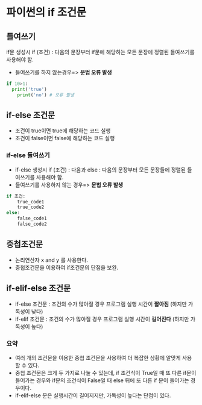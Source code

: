 # 파이썬의 if 조건문 

## 들여쓰기
 if문 생성시 if (조건) : 다음의 문장부터 if문에 해당하는 모든 문장에 정렬된 들여쓰기를 사용해야 함.
- 들여쓰기를 하지 않는경우=> __문법 오류 발생__

``` python
if 10>1:
  print('true')
    print('no') # 오류 발생
```

## if-else 조건문

* 조건이 true이면 true에 해당하는 코드 실행
* 조건이 false이면 false에 해당하는 코드 실행

### if-else 들여쓰기

* if-else 생성시 if (조건) : 다음과 else : 다음의 문장부터 모든 문장들에 정렬된 들여쓰기를 사용해야 함.
* 들여쓰기를 사용하지 않는 경우=> **문법 오류 발생**

```python
if 조건:
    true_code1
    true_code2
else:
    false_code1
    false_code2
```

## 중첩조건문
* 논리연산자 x and y 를 사용한다.
* 중첩조건문을 이용하여 if조건문의 단점을 보완.

## if-elif-else 조건문
* if-else 조건문 : 조건의 수가 많아질 경우 프로그램 실행 시간이 __짧아짐__ (하지만 가독성이 낮다)
* if-elif 조건문 : 조건의 수가 많아질 경우 프로그램 실행 시간이 __길어진다__ (하지만 가독성이 높다)

### 요약
* 여러 개의 조건문을 이용한 중첩 조건문을 사용하여 더 복잡한 상황에 알맞게 사용할 수 있다.
* 중첩 조건문은 크게 두 가지로 나눌 수 있는데, if 조건식이 True일 때 또 다른 if문이 들어가는 경우와 
if문의 조건식이 False일 때 else 뒤에 또 다른 if 문이 들어가는 경우이다.
* if-elif-else 문은 실행시간이 길어지지만, 가독성이 높다는 단점이 있다.








